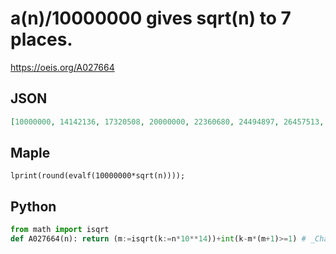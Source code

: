 # a\(n\)/10000000 gives sqrt\(n\) to 7 places\.
https://oeis.org/A027664
## JSON
```JSON
[10000000, 14142136, 17320508, 20000000, 22360680, 24494897, 26457513, 28284271, 30000000, 31622777, 33166248, 34641016, 36055513, 37416574, 38729833, 40000000, 41231056, 42426407, 43588989, 44721360, 45825757, 46904158, 47958315, 48989795, 50000000, 50990195]
```
## Maple
```Maple
lprint(round(evalf(10000000*sqrt(n))));
```
## Python
```Python
from math import isqrt
def A027664(n): return (m:=isqrt(k:=n*10**14))+int(k-m*(m+1)>=1) # _Chai Wah Wu_, Jul 31 2022
```
